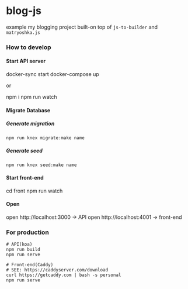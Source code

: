 # blog-js
example my blogging project built-on top of `js-to-builder` and `matryoshka.js`

### How to develop

#### Start API server
docker-sync start
docker-compose up

or

npm i
npm run watch

#### Migrate Database
##### Generate migration

```
npm run knex migrate:make name
```

##### Generate seed

```
npm run knex seed:make name
```

#### Start front-end
cd front
npm run watch

#### Open 
open http://localhost:3000 -> API
open http://localhost:4001 -> front-end

### For production

```
# API(koa)
npm run build
npm run serve

# Front-end(Caddy)
# SEE: https://caddyserver.com/download
curl https://getcaddy.com | bash -s personal
npm run serve
```

